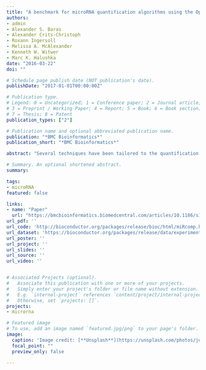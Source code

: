 ```yaml
---
title: "A benchmark for microRNA quantification algorithms using the OpenArray platform"
authors:
- admin
- Alexander S. Baras
- Alexander Crits-Christoph
- Roxann Ingersoll
- Melissa A. McAlexander
- Kenneth W. Witwer
- Marc K. Halushka 
date: "2016-03-22"
doi: ""

# Schedule page publish date (NOT publication's date).
publishDate: "2017-01-01T00:00:00Z"

# Publication type.
# Legend: 0 = Uncategorized; 1 = Conference paper; 2 = Journal article;
# 3 = Preprint / Working Paper; 4 = Report; 5 = Book; 6 = Book section;
# 7 = Thesis; 8 = Patent
publication_types: ["2"]

# Publication name and optional abbreviated publication name.
publication: "*BMC Bioinformatics*"
publication_short: "*BMC Bioinformatics*"

abstract: "Several techniques have been tailored to the quantification of microRNA expression, including hybridization arrays, quantitative PCR (qPCR), and high-throughput sequencing. Each of these has certain strengths and limitations depending both on the technology itself and the algorithm used to convert raw data into expression estimates. Reliable quantification of microRNA expression is challenging in part due to the relatively low abundance and short length of the miRNAs. While substantial research has been devoted to the development of methods to quantify mRNA expression, relatively little effort has been spent on microRNA expression. In this work, we focus on the Life Technologies Taqman OpenArray system, a qPCR-based platform to measure microRNA expression. Several algorithms currently exist to estimate expression from the raw amplification data produced by qPCR-based technologies. To assess and compare the performance of these methods, we performed a set of dilution/mixture experiments to create a benchmark data set. We also developed a suite of statistical assessments that evaluate many different aspects of performance: accuracy, precision, titration response, number of complete features, limit of detection, and data quality. The benchmark data and software are freely available via two R/Bioconductor packages, miRcomp and miRcompData. Finally, we demonstrate use of our software by comparing two widely used algorithms and providing assessments for four other algorithms. Benchmark data sets and software are crucial tools for the assessment and comparison of competing algorithms. We believe that the miRcomp and miRcompData packages will facilitate the development of new methodology for microRNA expression estimation."

# Summary. An optional shortened abstract.
summary: 

tags:
- microRNA
featured: false

links:
- name: "Paper"
  url: "https://bmcbioinformatics.biomedcentral.com/articles/10.1186/s12859-016-0987-8"
url_pdf: ''
url_code: 'http://bioconductor.org/packages/release/bioc/html/miRcomp.html'
url_dataset: 'https://bioconductor.org/packages/release/data/experiment/html/miRcompData.html'
url_poster: ''
url_project: ''
url_slides: ''
url_source: ''
url_video: ''


# Associated Projects (optional).
#   Associate this publication with one or more of your projects.
#   Simply enter your project's folder or file name without extension.
#   E.g. `internal-project` references `content/project/internal-project/index.md`.
#   Otherwise, set `projects: []`.
projects:
- microrna

# Featured image
# To use, add an image named `featured.jpg/png` to your page's folder. 
image:
  caption: 'Image credit: [**Unsplash**](https://unsplash.com/photos/jdD8gXaTZsc)'
  focal_point: ""
  preview_only: false

---
```



